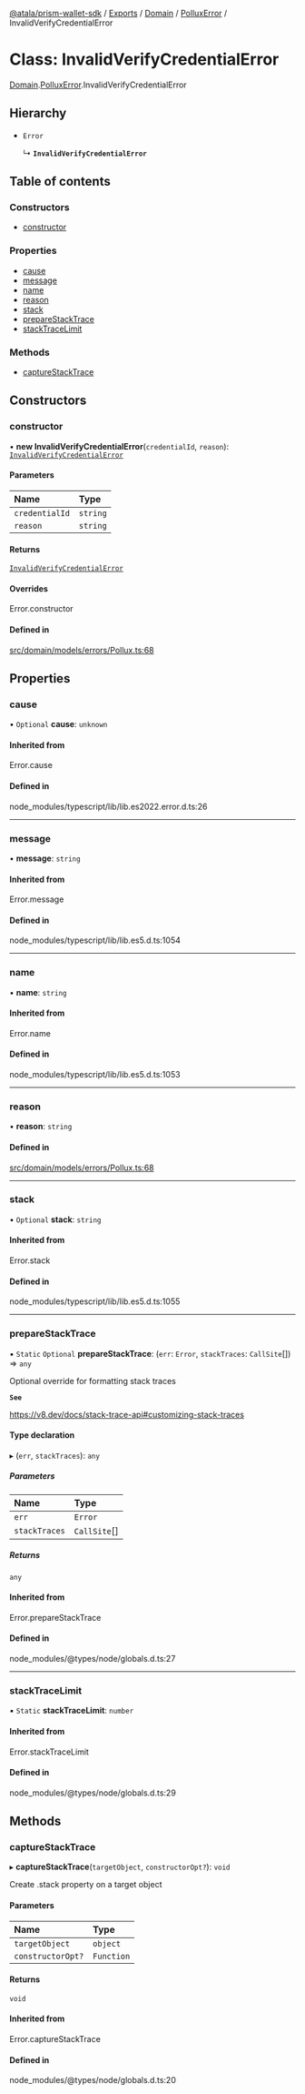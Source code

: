 [@atala/prism-wallet-sdk](../README.md) / [Exports](../modules.md) / [Domain](../modules/Domain.md) / [PolluxError](../modules/Domain.PolluxError.md) / InvalidVerifyCredentialError

# Class: InvalidVerifyCredentialError

[Domain](../modules/Domain.md).[PolluxError](../modules/Domain.PolluxError.md).InvalidVerifyCredentialError

## Hierarchy

- `Error`

  ↳ **`InvalidVerifyCredentialError`**

## Table of contents

### Constructors

- [constructor](Domain.PolluxError.InvalidVerifyCredentialError.md#constructor)

### Properties

- [cause](Domain.PolluxError.InvalidVerifyCredentialError.md#cause)
- [message](Domain.PolluxError.InvalidVerifyCredentialError.md#message)
- [name](Domain.PolluxError.InvalidVerifyCredentialError.md#name)
- [reason](Domain.PolluxError.InvalidVerifyCredentialError.md#reason)
- [stack](Domain.PolluxError.InvalidVerifyCredentialError.md#stack)
- [prepareStackTrace](Domain.PolluxError.InvalidVerifyCredentialError.md#preparestacktrace)
- [stackTraceLimit](Domain.PolluxError.InvalidVerifyCredentialError.md#stacktracelimit)

### Methods

- [captureStackTrace](Domain.PolluxError.InvalidVerifyCredentialError.md#capturestacktrace)

## Constructors

### constructor

• **new InvalidVerifyCredentialError**(`credentialId`, `reason`): [`InvalidVerifyCredentialError`](Domain.PolluxError.InvalidVerifyCredentialError.md)

#### Parameters

| Name | Type |
| :------ | :------ |
| `credentialId` | `string` |
| `reason` | `string` |

#### Returns

[`InvalidVerifyCredentialError`](Domain.PolluxError.InvalidVerifyCredentialError.md)

#### Overrides

Error.constructor

#### Defined in

[src/domain/models/errors/Pollux.ts:68](https://github.com/hyperledger/identus-edge-agent-sdk-ts/blob/3c504bead94c87cd52de807c230d8a674846dce5/src/domain/models/errors/Pollux.ts#L68)

## Properties

### cause

• `Optional` **cause**: `unknown`

#### Inherited from

Error.cause

#### Defined in

node_modules/typescript/lib/lib.es2022.error.d.ts:26

___

### message

• **message**: `string`

#### Inherited from

Error.message

#### Defined in

node_modules/typescript/lib/lib.es5.d.ts:1054

___

### name

• **name**: `string`

#### Inherited from

Error.name

#### Defined in

node_modules/typescript/lib/lib.es5.d.ts:1053

___

### reason

• **reason**: `string`

#### Defined in

[src/domain/models/errors/Pollux.ts:68](https://github.com/hyperledger/identus-edge-agent-sdk-ts/blob/3c504bead94c87cd52de807c230d8a674846dce5/src/domain/models/errors/Pollux.ts#L68)

___

### stack

• `Optional` **stack**: `string`

#### Inherited from

Error.stack

#### Defined in

node_modules/typescript/lib/lib.es5.d.ts:1055

___

### prepareStackTrace

▪ `Static` `Optional` **prepareStackTrace**: (`err`: `Error`, `stackTraces`: `CallSite`[]) => `any`

Optional override for formatting stack traces

**`See`**

https://v8.dev/docs/stack-trace-api#customizing-stack-traces

#### Type declaration

▸ (`err`, `stackTraces`): `any`

##### Parameters

| Name | Type |
| :------ | :------ |
| `err` | `Error` |
| `stackTraces` | `CallSite`[] |

##### Returns

`any`

#### Inherited from

Error.prepareStackTrace

#### Defined in

node_modules/@types/node/globals.d.ts:27

___

### stackTraceLimit

▪ `Static` **stackTraceLimit**: `number`

#### Inherited from

Error.stackTraceLimit

#### Defined in

node_modules/@types/node/globals.d.ts:29

## Methods

### captureStackTrace

▸ **captureStackTrace**(`targetObject`, `constructorOpt?`): `void`

Create .stack property on a target object

#### Parameters

| Name | Type |
| :------ | :------ |
| `targetObject` | `object` |
| `constructorOpt?` | `Function` |

#### Returns

`void`

#### Inherited from

Error.captureStackTrace

#### Defined in

node_modules/@types/node/globals.d.ts:20

